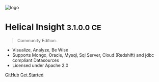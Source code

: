 ![logo](_media/logo-hi.png)

# Helical Insight <small>3.1.0.0 CE</small>

> Community Edition.

- Visualize, Analyze, Be Wise
- Supports Mongo, Oracle, Mysql, Sql Server, Cloud (Redshift) and jdbc compliant Datasources
- Licensed under Apache 2.0 


[GitHub](https://github.com/helicalinsight/helicalinsight)
[Get Started](#helical-insight)